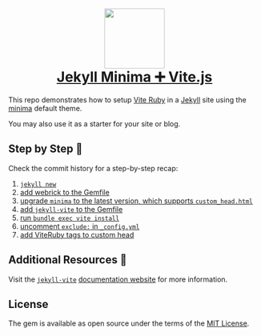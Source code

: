 <h1 align="center">
  <a href="https://jekyll-vite.netlify.app/">
    <img src="https://raw.githubusercontent.com/ElMassimo/vite_ruby/main/docs/public/logo.svg" width="120px"/>
  </a>

  <br>

  <a href="https://jekyll-vite.netlify.app/">
    Jekyll Minima ➕ Vite.js
  </a>
</h1>

[vite ruby]: https://github.com/ElMassimo/vite_ruby
[jekyll-vite]: https://github.com/ElMassimo/jekyll-vite
[documentation website]: https://jekyll-vite.netlify.app/
[jekyll]: https://jekyllrb.com/
[minima]: https://github.com/jekyll/minima

This repo demonstrates how to setup [Vite Ruby] in a [Jekyll] site using the [minima] default theme.

You may also use it as a starter for your site or blog.

## Step by Step 🥾

Check the commit history for a step-by-step recap:

1. [`jekyll new`](https://github.com/ElMassimo/jekyll-vite-minima/commit/bb1a5d2)
2. [add webrick to the Gemfile](https://github.com/ElMassimo/jekyll-vite-minima/commit/4fe33f7)
3. [upgrade `minima` to the latest version, which supports `custom_head.html`](https://github.com/ElMassimo/jekyll-vite-minima/commit/2aa5437)
4. [add `jekyll-vite` to the Gemfile](https://github.com/ElMassimo/jekyll-vite-minima/commit/facf1a6)
5. [run `bundle exec vite install`](https://github.com/ElMassimo/jekyll-vite-minima/commit/fdb3d76)
6. [uncomment `exclude:` in `_config.yml`](https://github.com/ElMassimo/jekyll-vite-minima/commit/b333fab)
7. [add ViteRuby tags to custom head](https://github.com/ElMassimo/jekyll-vite-minima/commit/b333fab)

## Additional Resources 📖

Visit the [`jekyll-vite`][jekyll-vite] [documentation website] for more information.

## License

The gem is available as open source under the terms of the [MIT License](https://opensource.org/licenses/MIT).

